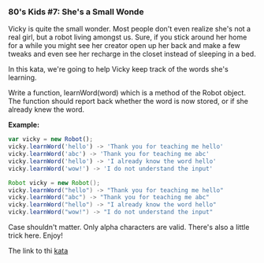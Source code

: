 ### 80's Kids #7: She's a Small Wonde

Vicky is quite the small wonder. Most people don't even realize she's not a real girl, but a robot living amongst us. Sure, if you stick around her home for a while you might see her creator open up her back and make a few tweaks and even see her recharge in the closet instead of sleeping in a bed.

In this kata, we're going to help Vicky keep track of the words she's learning.

Write a function, learnWord(word) which is a method of the Robot object. The function should report back whether the word is now stored, or if she already knew the word.

**Example:**
```javascript
var vicky = new Robot();
vicky.learnWord('hello') -> 'Thank you for teaching me hello'
vicky.learnWord('abc') -> 'Thank you for teaching me abc'
vicky.learnWord('hello') -> 'I already know the word hello'
vicky.learnWord('wow!') -> 'I do not understand the input'
```
```java
Robot vicky = new Robot();
vicky.learnWord("hello") -> "Thank you for teaching me hello"
vicky.learnWord("abc") -> "Thank you for teaching me abc"
vicky.learnWord("hello") -> "I already know the word hello"
vicky.learnWord("wow!") -> "I do not understand the input"
```
Case shouldn't matter. Only alpha characters are valid. There's also a little trick here. Enjoy!  

The link to thi [kata](https://www.codewars.com/kata/80-s-kids-number-7-shes-a-small-wonder/java)

